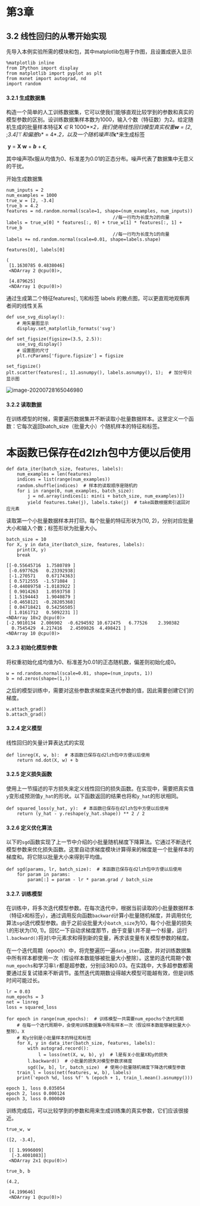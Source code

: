 #               **第3章**

## **3.2 线性回归的从零开始实现**

先导入本例实验所需的模块和包，其中matplotlib包用于作图，且设置成嵌入显示

```
%matplotlib inline
from IPython import display
from matplotlib import pyplot as plt
from mxnet import autograd, nd
import random
```

#### 3.2.1 生成数据集

构造⼀个简单的⼈⼯训练数据集，它可以使我们能够直观⽐较学到的参数和真实的模型参数的区别。设训练数据集样本数为1000，输⼊个数（特征数）为2。给定随机⽣成的批量样本特征**X** *∈* R 1000*×*2，我们使⽤线性回归模型真实权重**w** = [2*, ;*3*.*4]*⊤*和偏差*b* = 4*.*2，以及⼀个随机噪声项***ϵ***来⽣成标签

​                                                        **y** = **X w** + ***b*** + ***ϵ**,*

其中噪声项*ϵ*服从均值为0、标准差为0.01的正态分布。噪声代表了数据集中⽆意义的⼲扰。

开始生成数据集

```
num_inputs = 2
num_examples = 1000
true_w = [2, -3.4]
true_b = 4.2
features = nd.random.normal(scale=1, shape=(num_examples, num_inputs))
										//每一行均为长度为2的向量
labels = true_w[0] * features[:, 0] + true_w[1] * features[:, 1] + true_b
										//每一行均为长度为1的向量
labels += nd.random.normal(scale=0.01, shape=labels.shape)
```

```
features[0], labels[0]
```

```
(
 [1.1630785 0.4838046]
 <NDArray 2 @cpu(0)>,
 
 [4.879625]
 <NDArray 1 @cpu(0)>)
```

通过⽣成第⼆个特征features[:, 1]和标签 labels 的散点图，可以更直观地观察两者间的线性关系

```
def use_svg_display():
    # 用矢量图显示
    display.set_matplotlib_formats('svg')

def set_figsize(figsize=(3.5, 2.5)):
    use_svg_display()
    # 设置图的尺寸
    plt.rcParams['figure.figsize'] = figsize

set_figsize()
plt.scatter(features[:, 1].asnumpy(), labels.asnumpy(), 1);  # 加分号只显示图
```

![image-20200728165046980](http://qd2yf2je3.bkt.clouddn.com/20200728165051.png)

#### 3.2.2  读取数据

在训练模型的时候，需要遍历数据集并不断读取小批量数据样本。这⾥定义⼀个函数：它每次返回batch_size（批量⼤小）个随机样本的特征和标签。

# 本函数已保存在d2lzh包中方便以后使用
```
def data_iter(batch_size, features, labels):
    num_examples = len(features)
    indices = list(range(num_examples))
    random.shuffle(indices)  # 样本的读取顺序是随机的
    for i in range(0, num_examples, batch_size):
        j = nd.array(indices[i: min(i + batch_size, num_examples)])
        yield features.take(j), labels.take(j)  # take函数根据索引返回对应元素
```

读取第⼀个小批量数据样本并打印。每个批量的特征形状为(10, 2)，分别对应批量⼤小和输⼊个数；标签形状为批量⼤小。

```
batch_size = 10
for X, y in data_iter(batch_size, features, labels):
    print(X, y)
    break
```

```
[[-0.55645716  1.7580789 ]
 [-0.6977626   0.23392938]
 [-1.270571    0.67174363]
 [ 0.5712555  -1.571084  ]
 [-0.44089758 -1.0183922 ]
 [ 0.9014263   1.0593758 ]
 [ 1.5194443   1.9040879 ]
 [-0.4658121  -0.28205368]
 [ 0.04718421  0.54256505]
 [ 1.0161712   0.5092231 ]]
<NDArray 10x2 @cpu(0)> 
[-2.9010134  2.006902  -0.6294592 10.672475   6.77526    2.390382
  0.7545429  4.217416   2.4509826  4.498421 ]
<NDArray 10 @cpu(0)>
```

#### 3.2.3 初始化模型参数

将权重初始化成均值为0、标准差为0.01的正态随机数，偏差则初始化成0。

```
w = nd.random.normal(scale=0.01, shape=(num_inputs, 1))
b = nd.zeros(shape=(1,))
```

之后的模型训练中，需要对这些参数求梯度来迭代参数的值，因此需要创建它们的梯度。

```
w.attach_grad()
b.attach_grad()
```

#### 3.2.4 定义模型

线性回归的⽮量计算表达式的实现

```
def linreg(X, w, b):  # 本函数已保存在d2lzh包中方便以后使用
    return nd.dot(X, w) + b
```

#### 3.2.5 定义损失函数

使用上一节描述的平方损失来定义线性回归的损失函数。在实现中，需要把真实值`y`变形成预测值`y_hat`的形状。以下函数返回的结果也将和`y_hat`的形状相同。

```
def squared_loss(y_hat, y):  # 本函数已保存在d2lzh包中方便以后使用
    return (y_hat - y.reshape(y_hat.shape)) ** 2 / 2
```

#### 3.2.6 定义优化算法

以下的`sgd`函数实现了上一节中介绍的小批量随机梯度下降算法。它通过不断迭代模型参数来优化损失函数。这里自动求梯度模块计算得来的梯度是一个批量样本的梯度和。将它除以批量大小来得到平均值。

```
def sgd(params, lr, batch_size):  # 本函数已保存在d2lzh包中方便以后使用
    for param in params:
        param[:] = param - lr * param.grad / batch_size
```

#### 3.2.7. 训练模型

在训练中，将多次迭代模型参数。在每次迭代中，根据当前读取的小批量数据样本（特征`X`和标签`y`），通过调用反向函数`backward`计算小批量随机梯度，并调用优化算法`sgd`迭代模型参数。由于之前设批量大小`batch_size`为10，每个小批量的损失`l`的形状为(10, 1)。回忆一下自动求梯度那节，由于变量`l`并不是一个标量，运行`l.backward()`将对`l`中元素求和得到新的变量，再求该变量有关模型参数的梯度。

在一个迭代周期（epoch）中，将完整遍历一遍`data_iter`函数，并对训练数据集中所有样本都使用一次（假设样本数能够被批量大小整除）。这里的迭代周期个数`num_epochs`和学习率`lr`都是超参数，分别设3和0.03。在实践中，大多超参数都需要通过反复试错来不断调节。虽然迭代周期数设得越大模型可能越有效，但是训练时间可能过长。

```
lr = 0.03
num_epochs = 3
net = linreg
loss = squared_loss

for epoch in range(num_epochs):  # 训练模型一共需要num_epochs个迭代周期
    # 在每一个迭代周期中，会使用训练数据集中所有样本一次（假设样本数能够被批量大小整除）。X
    # 和y分别是小批量样本的特征和标签
    for X, y in data_iter(batch_size, features, labels):
        with autograd.record():
            l = loss(net(X, w, b), y)  # l是有关小批量X和y的损失
        l.backward()  # 小批量的损失对模型参数求梯度
        sgd([w, b], lr, batch_size)  # 使用小批量随机梯度下降迭代模型参数
    train_l = loss(net(features, w, b), labels)
    print('epoch %d, loss %f' % (epoch + 1, train_l.mean().asnumpy()))
```

```
epoch 1, loss 0.035054
epoch 2, loss 0.000124
epoch 3, loss 0.000049
```

训练完成后，可以比较学到的参数和用来生成训练集的真实参数，它们应该很接近。

```
true_w, w
```

```
([2, -3.4],
 
 [[ 1.9996009]
  [-3.4001083]]
 <NDArray 2x1 @cpu(0)>)
```

```
true_b, b
```

```
(4.2,
 
 [4.199646]
 <NDArray 1 @cpu(0)>)
```